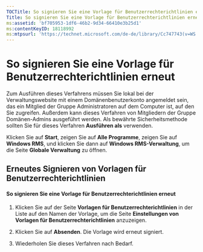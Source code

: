```yaml
---
TOCTitle: So signieren Sie eine Vorlage für Benutzerrechterichtlinien erneut
Title: So signieren Sie eine Vorlage für Benutzerrechterichtlinien erneut
ms:assetid: 'bf705953-1df6-46b2-9d34-66410e3b25d1'
ms:contentKeyID: 18118992
ms:mtpsurl: 'https://technet.microsoft.com/de-de/library/Cc747743(v=WS.10)'
---
```


So signieren Sie eine Vorlage für Benutzerrechterichtlinien erneut
==================================================================

Zum Ausführen dieses Verfahrens müssen Sie lokal bei der Verwaltungswebsite mit einem Domänenbenutzerkonto angemeldet sein, das ein Mitglied der Gruppe Administratoren auf dem Computer ist, auf den Sie zugreifen. Außerdem kann dieses Verfahren von Mitgliedern der Gruppe Domänen-Admins ausgeführt werden. Als bewährte Sicherheitsmethode sollten Sie für dieses Verfahren **Ausführen als** verwenden.

Klicken Sie auf **Start**, zeigen Sie auf **Alle Programme**, zeigen Sie auf **Windows RMS**, und klicken Sie dann auf **Windows RMS-Verwaltung**, um die Seite **Globale Verwaltung** zu öffnen.

Erneutes Signieren von Vorlagen für Benutzerrechterichtlinien
-------------------------------------------------------------

#### So signieren Sie eine Vorlage für Benutzerrechterichtlinien erneut

1.  Klicken Sie auf der Seite **Vorlagen für Benutzerrechterichtlinien** in der Liste auf den Namen der Vorlage, um die Seite **Einstellungen von Vorlagen für Benutzerrechterichtlinien** anzuzeigen.

2.  Klicken Sie auf **Absenden**. Die Vorlage wird erneut signiert.

3.  Wiederholen Sie dieses Verfahren nach Bedarf.
